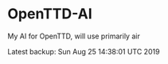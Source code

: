 # OpenTTD-AI
My AI for OpenTTD, will use primarily air

Latest backup: Sun Aug 25 14:38:01 UTC 2019
